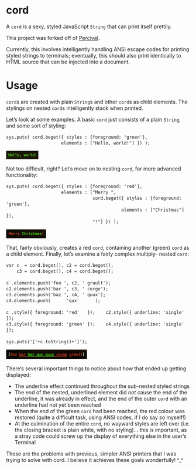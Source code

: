 cord
====
A `cord` is a sexy, styled JavaScript `String` that can print itself prettily.

This project was forked off of [Percival][].

Currently, this involves intelligently handling ANSI escape codes for printing
styled strings to terminals; eventually, this should also print identically to
HTML source that can be injected into a document.

  [Percival]: http://github.com/elliottcable/Percival "Pompous pretty-printer"

Usage
=====
`cord`s are created with plain `String`s and other `cord`s as child elements.
The stylings on nested `cord`s intelligently stack when printed.

Let’s look at some examples. A basic `cord` just consists of a plain `String`,
and some sort of styling:

    sys.puts( cord.beget({ styles : {foreground: 'green'},
                         elements : ["Hello, world!"] }) );
![Basic example of a `cord`][basic]

Not too difficult, right? Let’s move on to nesting `cord`, for more advanced
functionality:

    sys.puts( cord.beget({ styles : {foreground: 'red'},
                         elements : ["Merry ",
                                     cord.beget({ styles : {foreground: 'green'},
                                                elements : ["Christmas"] }),
                                     "!"] }) );
![A nested `cord`][nested]

That, fairly obviously, creates a red `cord`, containing another (green)
`cord` as a child element. Finally, let’s examine a fairly complex multiply-
nested `cord`:

    var c  = cord.beget(), c2 = cord.beget(),
        c3 = cord.beget(), c4 = cord.beget();
    
    c .elements.push('foo ', c2, ' grault');
    c2.elements.push('bar ', c3, ' corge');
    c3.elements.push('baz ', c4, ' quux');
    c4.elements.push(      'qux'      );
    
    c .style({ foreground: 'red'   });    c2.style({ underline: 'single' });
    c3.style({ foreground: 'green' });    c4.style({ underline: 'single' });
    
    sys.puts('['+c.toString()+']');
![Quite a complex `cord`][complex]

There’s several important things to notice about how that ended up getting
displayed:

- The underline effect continued throughout the sub-nested styled strings
- The end of the nested, underlined element did *not* cause the end of the
  underline, it was already in effect, and the end of the outer `cord` with an
  underline had not yet been reached
- When the end of the green `cord` had been reached, the red colour was
  restored (quite a difficult task, using ANSI codes, if I do say so myself!)
- At the culmination of the entire `cord`, no wayward styles are left over
  (i.e. the closing bracket is plain white, with no styling)… this is
  important, as a stray code could screw up the display of everything else in
  the user’s Terminal

These are the problems with previous, simpler ANSI printers that I was trying
to solve with cord. I believe it achieves these goals wonderfully! ^_^

  [basic]: http://github.com/elliottcable/cord/raw/Master/examples/basic.png
  [nested]: http://github.com/elliottcable/cord/raw/Master/examples/nested.png
  [complex]: http://github.com/elliottcable/cord/raw/Master/examples/complex.png
